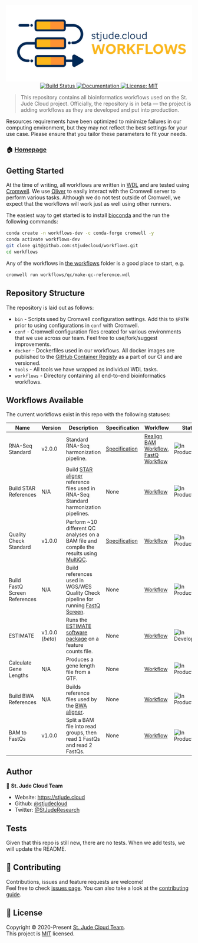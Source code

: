 <p align="center">
  <a href="https://github.com/stjudecloud/workflows"><img src="./docs/workflows-banner-flowchart.jpg" width="800" title="St. Jude Cloud Workflows"></a>
  <a href="https://actions-badge.atrox.dev/stjudecloud/workflows/goto">
    <img alt="Build Status" src="https://img.shields.io/endpoint.svg?url=https%3A%2F%2Factions-badge.atrox.dev%2Fstjudecloud%2Fworkflows%2Fbadge&style=flat" />
  </a>
  <a href="https://stjudecloud.github.io/workflows/" target="_blank">
    <img alt="Documentation" src="https://img.shields.io/badge/documentation-yes-brightgreen.svg" />
  </a>
  <a href="https://github.com/stjudecloud/workflows/blob/master/LICENSE.md" target="_blank">
    <img alt="License: MIT" src="https://img.shields.io/badge/License-MIT-yellow.svg" />
  </a>
</p>

> This repository contains all bioinformatics workflows used on the St. Jude Cloud project. Officially, the repository is in beta — the project is adding workflows as they are developed and put into production.

Resources requirements have been optimized to minimize failures in our computing environment, but they may not reflect the best settings for your use case. Please ensure that you tailor these parameters to fit your needs.

### 🏠 [Homepage](https://stjude.cloud)

## Getting Started

At the time of writing, all workflows are written in [WDL][wdl] and are tested
using [Cromwell][cromwell]. We use [Oliver][oliver] to easily interact with the
Cromwell server to perform various tasks. Although we do not test outside of Cromwell, we
expect that the workflows will work just as well using other runners.

The easiest way to get started is to install [bioconda][bioconda] and the run the following commands:

```bash
conda create -n workflows-dev -c conda-forge cromwell -y
conda activate workflows-dev
git clone git@github.com:stjudecloud/workflows.git
cd workflows
```

Any of the workflows in [the workflows](https://github.com/stjudecloud/workflows/tree/master/workflows) folder is a good place to start, e.g.

```bash
cromwell run workflows/qc/make-qc-reference.wdl
```

## Repository Structure

The repository is laid out as follows:

* `bin` - Scripts used by Cromwell configuration settings. Add this to `$PATH` prior to using configurations  in `conf` with Cromwell.
* `conf` - Cromwell configuration files created for various environments that we use across our team. Feel free to use/fork/suggest improvements.
* `docker` - Dockerfiles used in our workflows. All docker images are published to the [GitHub Container Registy](https://github.com/orgs/stjudecloud/packages?repo_name=workflows) as a part of our CI and are versioned.
* `tools` - All tools we have wrapped as individual WDL tasks.
* `workflows` - Directory containing all end-to-end bioinformatics workflows.

## Workflows Available

The current workflows exist in this repo with the following statuses:

| Name                          | Version         | Description                                                                                                                                           | Specification                                                                                         | Workflow                                                                                                                       | Status                                                                                                              |
| ----------------------------- | --------------- | ----------------------------------------------------------------------------------------------------------------------------------------------------- | ----------------------------------------------------------------------------------------------------- | ------------------------------------------------------------------------------------------------------------------------------ | ------------------------------------------------------------------------------------------------------------------- |
| RNA-Seq Standard              | v2.0.0          | Standard RNA-Seq harmonization pipeline.                                                                                                              | [Specification](https://stjudecloud.github.io/rfcs/0001-rnaseq-workflow-v2.0.html)                    | [Realign BAM Workflow](./workflows/rnaseq/rnaseq-standard.wdl), [FastQ Workflow](./workflows/rnaseq/rnaseq-standard-fastq.wdl) | ![In Production](https://img.shields.io/static/v1?label=Status&message=Production&color=green&style=flat-square)    |
| Build STAR References         | N/A             | Build [STAR aligner](https://github.com/alexdobin/STAR) reference files used in RNA-Seq Standard harmonization pipelines.                             | None                                                                                                  | [Workflow](./workflows/rnaseq/rnaseq-star-db-build.wdl)                                                                        | ![In Production](https://img.shields.io/static/v1?label=Status&message=Production&color=green&style=flat-square)    |
| Quality Check Standard        | v1.0.0          | Perform ~10 different QC analyses on a BAM file and compile the results using [MultiQC](https://multiqc.info/).                                       | [Specification](https://rfcs.stjude.cloud/branches/rfcs/qc-workflow/0002-quality-check-workflow.html) | [Workflow](./workflows/qc/quality-check-standard.wdl)                                                                          | ![In Production](https://img.shields.io/static/v1?label=Status&message=Production&color=green&style=flat-square)    |
| Build FastQ Screen References | N/A             | Build references used in WGS/WES Quality Check pipeline for running [FastQ Screen](https://www.bioinformatics.babraham.ac.uk/projects/fastq_screen/). | None                                                                                                  | [Workflow](./workflows/qc/make-qc-reference.wdl)                                                                               | ![In Production](https://img.shields.io/static/v1?label=Status&message=Production&color=green&style=flat-square)    |
| ESTIMATE                      | v1.0.0 (*beta*) | Runs the [ESTIMATE software package](https://bioinformatics.mdanderson.org/estimate/) on a feature counts file.                                       | None                                                                                                  | [Workflow](./workflows/rnaseq/ESTIMATE.wdl)                                                                                    | ![In Development](https://img.shields.io/static/v1?label=Status&message=Development&color=orange&style=flat-square) |
| Calculate Gene Lengths        | N/A             | Produces a gene length file from a GTF.                                                                                                               | None                                                                                                  | [Workflow](./workflows/rnaseq/calc-gene-lengths.wdl)                                                                           | ![In Production](https://img.shields.io/static/v1?label=Status&message=Production&color=green&style=flat-square)    |
| Build BWA References          | N/A             | Builds reference files used by the [BWA aligner](https://github.com/lh3/bwa).                                                                         | None                                                                                                  | [Workflow](./workflows/general/bwa-db-build.wdl)                                                                               | ![In Production](https://img.shields.io/static/v1?label=Status&message=Production&color=green&style=flat-square)    |
| BAM to FastQs                 | v1.0.0          | Split a BAM file into read groups, then read 1 FastQs and  read 2 FastQs.                                                                             | None                                                                                                  | [Workflow](./workflows/general/bam-to-fastqs.wdl)                                                                              | ![In Production](https://img.shields.io/static/v1?label=Status&message=Production&color=green&style=flat-square)    |

## Author

👤 **St. Jude Cloud Team**

* Website: https://stjude.cloud
* Github: [@stjudecloud](https://github.com/stjudecloud)
* Twitter: [@StJudeResearch](https://twitter.com/StJudeResearch)

## Tests

Given that this repo is still new, there are no tests. When we add tests, we will update the README.

## 🤝 Contributing

Contributions, issues and feature requests are welcome!<br />Feel free to check [issues page](https://github.com/stjudecloud/workflows/issues). You can also take a look at the [contributing guide](https://github.com/stjudecloud/workflows/blob/master/CONTRIBUTING.md).

## 📝 License

Copyright © 2020-Present [St. Jude Cloud Team](https://github.com/stjudecloud).<br />
This project is [MIT](https://github.com/stjudecloud/workflows/blob/master/LICENSE.md) licensed.

[wdl]: http://openwdl.org/
[cromwell]: https://github.com/broadinstitute/cromwell
[bioconda]: https://bioconda.github.io/
[oliver]: https://github.com/stjudecloud/oliver

